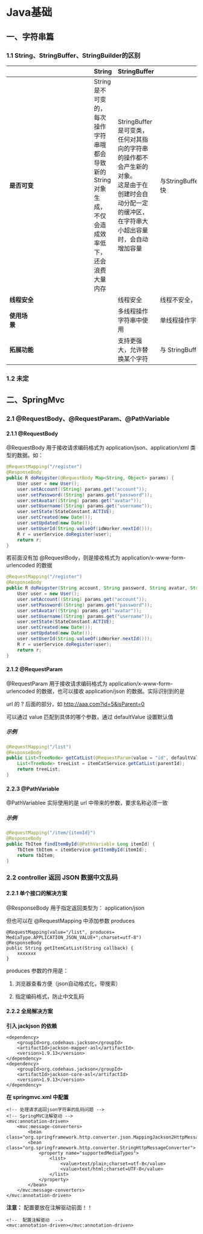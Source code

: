 # Java基础

## 一、字符串篇

### 1.1 String、StringBuffer、StringBuilder的区别

| &emsp;&emsp; | String                                                 | StringBuffer                                                 | StringBuilder                  |
| -------------------- | --------------------------------------------------- | ------------------------------------------------------------ | ------------------------------ |
| **是否可变**&emsp; | String 是不可变的，每次操作字符<br />串哦都会导致新的String对象生成，不仅会造成效率低下，还会浪费大量内存 | StringBuffer是可变类，任何对其指向的字符串的操作都不会产生新的对象。<br/>这是由于在创建时会自动分配一定的缓冲区，在字符串大小超出容量时，会自动增加容量 | 与StringBuffer一样，但速度更快&emsp;&emsp;&emsp;&emsp;&emsp;&emsp;&emsp;&emsp;&emsp;&emsp;&emsp;&emsp;&emsp;&emsp;&emsp;&emsp;&emsp;&emsp;&emsp;&emsp;&emsp;&emsp;&emsp; |
| **线程安全**&emsp;&emsp;&emsp;&emsp;&emsp; |  | 线程安全 | 线程不安全，故效率更高 |
| **使用场景**&emsp;&emsp;&emsp;&emsp;&emsp;&emsp;&emsp;&emsp;&emsp;&emsp;&emsp;&emsp; |                                                              | 多线程操作字符串中使用 | 单线程操作字符串中使用 |
| **拓展功能** | | 支持更强大，允许替换某个字符 | 与 StringBuffer 相同 |



### 1.2 未定







## 二、SpringMvc

### 2.1 @RequestBody、@RequestParam、@PathVariable

#### 2.1.1 @RequestBody

@RequestBody 用于接收请求编码格式为 application/json、application/xml 类型的数据。如：

```java
@RequestMapping("/register")
@ResponseBody
public R doReigster(@RequestBody Map<String, Object> params) {
    User user = new User();
    user.setAccount((String) params.get("account"));
    user.setPassword((String) params.get("password"));
    user.setAvatar((String) params.get("avatar"));
    user.setUsername((String) params.get("username"));
    user.setState(StateConstant.ACTIVE);
    user.setCreated(new Date());
    user.setUpdated(new Date());
    user.setUserId(String.valueOf(idWorker.nextId()));
    R r = userService.doRegister(user);
    return r;
}
```

若前面没有加 @RequestBody，则是接收格式为 application/x-www-form-urlencoded 的数据

```Java
@RequestMapping("/register")
@ResponseBody
public R doReigster(String account, String password, String avatar, String username) {
    User user = new User();
    user.setAccount((String) params.get("account"));
    user.setPassword((String) params.get("password"));
    user.setAvatar((String) params.get("avatar"));
    user.setUsername((String) params.get("username"));
    user.setState(StateConstant.ACTIVE);
    user.setCreated(new Date());
    user.setUpdated(new Date());
    user.setUserId(String.valueOf(idWorker.nextId()));
    R r = userService.doRegister(user);
    return r;
}
```



#### 2.1.2 @RequestParam

@RequestParam 用于接收请求编码格式为 application/x-www-form-urlencoded 的数据，也可以接收 application/json 的数据。实际识别到的是

url 的 ? 后面的部分，如 http://aaa.com?id=5&isParent=0

可以通过 value 匹配到具体的哪个参数，通过 defaultValue 设置默认值

##### 示例

```java
@RequestMapping("/list")
@ResponseBody
public List<TreeNode> getCatList(@RequestParam(value = "id", defaultValue = "0") long parentId) {
    List<TreeNode> treeList = itemCatService.getCatList(parentId);
    return treeList;
}
```



#### 2.2.3 @PathVariable

@PathVariablee 实际使用的是 url 中带来的参数，要求名称必须一致

##### 示例

```java
@RequestMapping("/item/{itemId}")
@ResponseBody
public TbItem findItemById(@PathVariable Long itemId) {
    TbItem tbItem = itemService.getItemById(itemId);
    return tbItem;
}
```



### 2.2 controller 返回 JSON 数据中文乱码

#### 2.2.1 单个接口的解决方案

@ResponseBody 用于指定返回类型为： application/json

但也可以在 @RequestMapping 中添加参数 produces

```
@RequestMapping(value="/list", produces= MediaType.APPLICATION_JSON_VALUE+";charset=utf-8")
@ResponseBody
public String getItemCatList(String callback) {
    xxxxxxx
}
```

produces 参数的作用是：

1. 浏览器查看方便（json自动格式化，带搜索）

2. 指定编码格式，防止中文乱码

   

#### 2.2.2 全局解决方案

**引入  jackjson 的依赖**

```
<dependency>
    <groupId>org.codehaus.jackson</groupId>
    <artifactId>jackson-mapper-asl</artifactId>
    <version>1.9.13</version>
</dependency>
<dependency>
    <groupId>org.codehaus.jackson</groupId>
    <artifactId>jackson-core-asl</artifactId>
    <version>1.9.13</version>
</dependency>
```

**在 springmvc.xml 中配置**

```
<!-- 处理请求返回json字符串的乱码问题 -->
<!-- SpringMVC注解驱动 -->
<mvc:annotation-driven>
    <mvc:message-converters>
        <bean class="org.springframework.http.converter.json.MappingJackson2HttpMessageConverter"/>
        <bean class="org.springframework.http.converter.StringHttpMessageConverter">
            <property name="supportedMediaTypes">
                <list>
                    <value>text/plain;charset=utf-8</value>
                    <value>text/html;charset=UTF-8</value>
                </list>
            </property>
        </bean>
    </mvc:message-converters>
</mvc:annotation-driven>
```

**注意：** 配置要放在注解驱动前面！！

```
<!--  配置注解驱动  -->
<mvc:annotation-driven></mvc:annotation-driven>
```


























